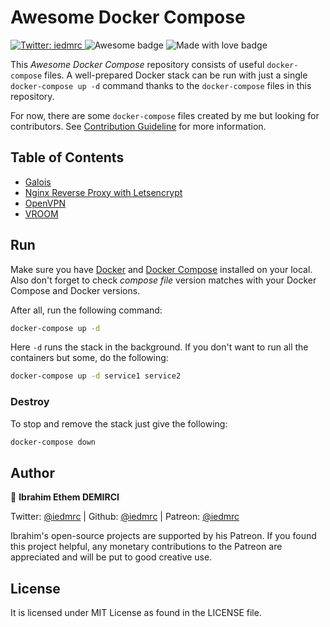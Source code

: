 # Awesome Docker Compose
<p>
  <a href="https://twitter.com/iedmrc">
    <img alt="Twitter: iedmrc" src="https://img.shields.io/twitter/follow/iedmrc.svg?style=social" target="_blank" />
  </a>
  <img alt="Awesome badge" src="https://cdn.rawgit.com/sindresorhus/awesome/d7305f38d29fed78fa85652e3a63e154dd8e8829/media/badge.svg" target="_blank" />
  <img alt="Made with love badge" src="https://img.shields.io/badge/Made%20With-Love-orange.svg" target="_blank" />
</p>

This *Awesome Docker Compose* repository consists of useful `docker-compose` files. A well-prepared Docker stack can be run  with just a single `docker-compose up -d` command thanks to the `docker-compose` files in this repository. 

For now, there are some `docker-compose` files created by me but looking for contributors. See [Contribution Guideline](CONTRIBUTING.md) for more information.

## Table of Contents

+ [Galois](galois)
+ [Nginx Reverse Proxy with Letsencrypt](nginx-letsencrypt)
+ [OpenVPN](openvpn)
+ [VROOM](vroom)

## Run

Make sure you have [Docker](https://docs.docker.com/install/) and [Docker Compose](https://docs.docker.com/compose/install/) installed on your local. Also don't forget to check *compose file* version matches with your Docker Compose and Docker versions.

After all, run the following command:

```sh 
docker-compose up -d
```

Here `-d` runs the stack in the background. If you don't want to run all the containers but some, do the following:

```sh 
docker-compose up -d service1 service2
```

### Destroy

To stop and remove the stack just give the following:

```sh 
docker-compose down
```

## Author

👤 **Ibrahim Ethem DEMIRCI**

Twitter: [@iedmrc](https://twitter.com/iedmrc) | Github: [@iedmrc](https://github.com/iedmrc) | Patreon: [@iedmrc](https://patreon.com/iedmrc)


Ibrahim's open-source projects are supported by his Patreon. If you found this project helpful, any monetary contributions to the Patreon are appreciated and will be put to good creative use.

## License

It is licensed under MIT License as found in the LICENSE file.